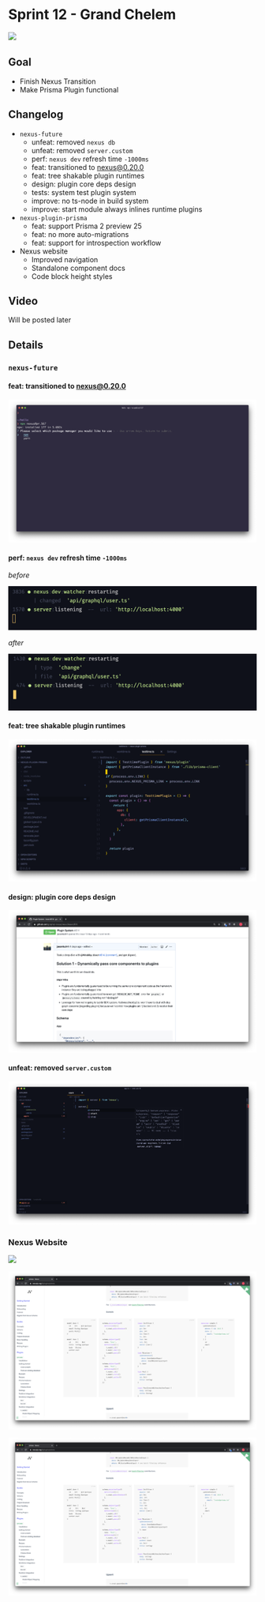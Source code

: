 # Sprint 12 - Grand Chelem

<img src="https://images.unsplash.com/photo-1574781689744-c255032f79da?ixlib=rb-1.2.1&q=85&fm=jpg&cs=srgb&w=900&h=300&fit=crop">

## Goal

- Finish Nexus Transition
- Make Prisma Plugin functional

## Changelog

- `nexus-future`
  - unfeat: removed `nexus db`
  - unfeat: removed `server.custom`
  - perf: `nexus dev` refresh time `-1000ms`
  - feat: transitioned to nexus@0.20.0
  - feat: tree shakable plugin runtimes
  - design: plugin core deps design
  - tests: system test plugin system
  - improve: no ts-node in build system
  - improve: start module always inlines runtime plugins
- `nexus-plugin-prisma`
  - feat: support Prisma 2 preview 25
  - feat: no more auto-migrations
  - feat: support for introspection workflow
- Nexus website
  - Improved navigation
  - Standalone component docs
  - Code block height styles

## Video

Will be posted later

## Details

### `nexus-future`

#### feat: transitioned to nexus@0.20.0

![](nexus-transition.png)

#### perf: `nexus dev` refresh time `-1000ms`

_before_

![](nexus-before.png)

_after_

![](nexus-after.png)

#### feat: tree shakable plugin runtimes

![](nexus-plugin-shakable.png)

#### design: plugin core deps design

![](nexus-plugin-design.png)

#### unfeat: removed `server.custom`

![](nexus-server-express.png)

### Nexus Website

![](website-nv.png)

![](website-max-height.png)

![](website-max-height.png)
